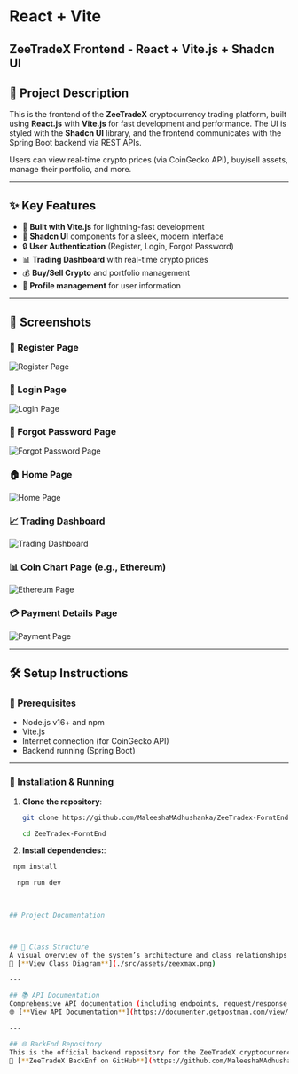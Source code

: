 # React + Vite

## ZeeTradeX Frontend - React + Vite.js + Shadcn UI

## 📘 Project Description
This is the frontend of the **ZeeTradeX** cryptocurrency trading platform, built using **React.js** with **Vite.js** for fast development and performance. The UI is styled with the **Shadcn UI** library, and the frontend communicates with the Spring Boot backend via REST APIs.

Users can view real-time crypto prices (via CoinGecko API), buy/sell assets, manage their portfolio, and more.

---

## ✨ Key Features

- 🚀 **Built with Vite.js** for lightning-fast development
- 💅 **Shadcn UI** components for a sleek, modern interface
- 🔒 **User Authentication** (Register, Login, Forgot Password)
- 📊 **Trading Dashboard** with real-time crypto prices
- 💰 **Buy/Sell Crypto** and portfolio management
- 👤 **Profile management** for user information

---

## 📸 Screenshots

### 📝 Register Page
![Register Page](./src/assets/signup.png)

### 🔐 Login Page
![Login Page](./src/assets/Login.png)

### 🔑 Forgot Password Page
![Forgot Password Page](./src/assets/ForgotPassword.png)

### 🏠 Home Page
![Home Page](./src/assets/Home.png)

### 📈 Trading Dashboard
![Trading Dashboard](./src/assets/treadingDashBorda.png)

### 📊 Coin Chart Page (e.g., Ethereum)
![Ethereum Page](./src/assets/EthereumCoinPage.png)

### 💳 Payment Details Page
![Payment Page](./src/assets/payementdetails.png)

---

## 🛠️ Setup Instructions

### 🧩 Prerequisites
- Node.js v16+ and npm
- Vite.js
- Internet connection (for CoinGecko API)
- Backend running (Spring Boot)

---

### 🔧 Installation & Running

1. **Clone the repository**:
   ```bash
   git clone https://github.com/MaleeshaMAdhushanka/ZeeTradex-ForntEnd.git

   cd ZeeTradex-ForntEnd

   
2. **Install dependencies:**:

 ```bash
  npm install

   npm run dev
   
   

## Project Documentation



## 🧩 Class Structure  
A visual overview of the system’s architecture and class relationships is available here:  
📌 [**View Class Diagram**](./src/assets/zeexmax.png)

---

## 📚 API Documentation  
Comprehensive API documentation (including endpoints, request/response formats, and usage) is available via Postman:  
🌐 [**View API Documentation**](https://documenter.getpostman.com/view/37889199/2sB2cbaeW5)

---

## 🌐 BackEnd Repository  
This is the official backend repository for the ZeeTradeX cryptocurrency trading platform:  
🔗 [**ZeeTradeX BackEnf on GitHub**](https://github.com/MaleeshaMAdhushanka/X-BackEnd.git)

   ```
